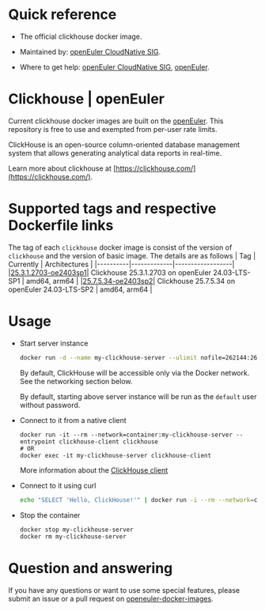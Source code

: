 # Quick reference

- The official clickhouse docker image.

- Maintained by: [openEuler CloudNative SIG](https://gitee.com/openeuler/cloudnative).

- Where to get help: [openEuler CloudNative SIG](https://gitee.com/openeuler/cloudnative), [openEuler](https://gitee.com/openeuler/community).

# Clickhouse | openEuler
Current clickhouse docker images are built on the [openEuler](https://repo.openeuler.org/). This repository is free to use and exempted from per-user rate limits.

ClickHouse is an open-source column-oriented database management system that allows generating analytical data reports in real-time.

Learn more about clickhouse at [https://clickhouse.com/](https://clickhouse.com/).

# Supported tags and respective Dockerfile links
The tag of each `clickhouse` docker image is consist of the version of `clickhouse` and the version of basic image. The details are as follows
|    Tag   |  Currently  |   Architectures  |
|----------|-------------|------------------|
|[25.3.1.2703-oe2403sp1](https://gitee.com/openeuler/openeuler-docker-images/blob/master/Database/clickhouse/25.3.1.2703/24.03-lts-sp1/Dockerfile)| Clickhouse 25.3.1.2703 on openEuler 24.03-LTS-SP1 | amd64, arm64 |
|[25.7.5.34-oe2403sp2](https://gitee.com/openeuler/openeuler-docker-images/blob/master/Database/clickhouse/25.7.5.34/24.03-lts-sp2/Dockerfile)| Clickhouse 25.7.5.34 on openEuler 24.03-LTS-SP2 | amd64, arm64 |

# Usage

- Start server instance

	```bash
	docker run -d --name my-clickhouse-server --ulimit nofile=262144:262144 openeuler/clickhouse:latest
	```
	By default, ClickHouse will be accessible only via the Docker network. See the networking section below.

	By default, starting above server instance will be run as the `default` user without password.

- Connect to it from a native client
	```
	docker run -it --rm --network=container:my-clickhouse-server --entrypoint clickhouse-client clickhouse
	# OR
	docker exec -it my-clickhouse-server clickhouse-client
	```
	More information about the [ClickHouse client](https://clickhouse.com/docs/interfaces/cli/)

- Connect to it using curl

	```bash
	echo "SELECT 'Hello, ClickHouse!'" | docker run -i --rm --network=container:my-clickhouse-server buildpack-deps:curl curl 'http://localhost:8123/?query=' -s --data-binary @-
	```

- Stop the container

	```bash
	docker stop my-clickhouse-server
	docker rm my-clickhouse-server
	```
	
# Question and answering
If you have any questions or want to use some special features, please submit an issue or a pull request on [openeuler-docker-images](https://gitee.com/openeuler/openeuler-docker-images).